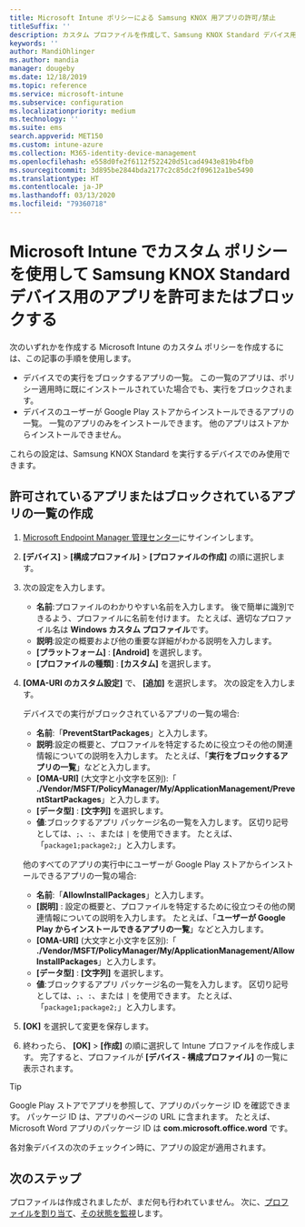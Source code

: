 ```yaml
---
title: Microsoft Intune ポリシーによる Samsung KNOX 用アプリの許可/禁止
titleSuffix: ''
description: カスタム プロファイルを作成して、Samsung KNOX Standard デバイス用のアプリを許可またはブロックします。
keywords: ''
author: MandiOhlinger
ms.author: mandia
manager: dougeby
ms.date: 12/18/2019
ms.topic: reference
ms.service: microsoft-intune
ms.subservice: configuration
ms.localizationpriority: medium
ms.technology: ''
ms.suite: ems
search.appverid: MET150
ms.custom: intune-azure
ms.collection: M365-identity-device-management
ms.openlocfilehash: e558d0fe2f6112f522420d51cad4943e819b4fb0
ms.sourcegitcommit: 3d895be2844bda2177c2c85dc2f09612a1be5490
ms.translationtype: HT
ms.contentlocale: ja-JP
ms.lasthandoff: 03/13/2020
ms.locfileid: "79360718"
---
```

# <a name="use-custom-policies-in-microsoft-intune-to-allow-and-block-apps-for-samsung-knox-standard-devices"></a>Microsoft Intune でカスタム ポリシーを使用して Samsung KNOX Standard デバイス用のアプリを許可またはブロックする 

次のいずれかを作成する Microsoft Intune のカスタム ポリシーを作成するには、この記事の手順を使用します。

- デバイスでの実行をブロックするアプリの一覧。 この一覧のアプリは、ポリシー適用時に既にインストールされていた場合でも、実行をブロックされます。
- デバイスのユーザーが Google Play ストアからインストールできるアプリの一覧。 一覧のアプリのみをインストールできます。 他のアプリはストアからインストールできません。

これらの設定は、Samsung KNOX Standard を実行するデバイスでのみ使用できます。

## <a name="create-an-allowed-or-blocked-app-list"></a>許可されているアプリまたはブロックされているアプリの一覧の作成

1. [Microsoft Endpoint Manager 管理センター](https://go.microsoft.com/fwlink/?linkid=2109431)にサインインします。
2. **[デバイス]**  >  **[構成プロファイル]**  >  **[プロファイルの作成]** の順に選択します。
3. 次の設定を入力します。

    - **名前**:プロファイルのわかりやすい名前を入力します。 後で簡単に識別できるよう、プロファイルに名前を付けます。 たとえば、適切なプロファイル名は **Windows カスタム プロファイル**です。
    - **説明**:設定の概要および他の重要な詳細がわかる説明を入力します。
    - **[プラットフォーム]** : **[Android]** を選択します。
    - **[プロファイルの種類]** : **[カスタム]** を選択します。

4. **[OMA-URI のカスタム設定]** で、 **[追加]** を選択します。 次の設定を入力します。

    デバイスでの実行がブロックされているアプリの一覧の場合:

    - **名前**:「**PreventStartPackages**」と入力します。
    - **説明**:設定の概要と、プロファイルを特定するために役立つその他の関連情報についての説明を入力します。 たとえば、「**実行をブロックするアプリの一覧**」などと入力します。
    - **[OMA-URI]** (大文字と小文字を区別):「 **./Vendor/MSFT/PolicyManager/My/ApplicationManagement/PreventStartPackages**」と入力します。
    - **[データ型]** : **[文字列]** を選択します。
    - **値**:ブロックするアプリ パッケージ名の一覧を入力します。 区切り記号としては、`;`、`:`、または `|` を使用できます。 たとえば、「`package1;package2;`」と入力します。

   他のすべてのアプリの実行中にユーザーが Google Play ストアからインストールできるアプリの一覧の場合:

    - **名前**:「**AllowInstallPackages**」と入力します。
    - **[説明]** : 設定の概要と、プロファイルを特定するために役立つその他の関連情報についての説明を入力します。 たとえば、「**ユーザーが Google Play からインストールできるアプリの一覧**」などと入力します。
    - **[OMA-URI]** (大文字と小文字を区別):「 **./Vendor/MSFT/PolicyManager/My/ApplicationManagement/AllowInstallPackages**」と入力します。
    - **[データ型]** : **[文字列]** を選択します。
    - **値**:ブロックするアプリ パッケージ名の一覧を入力します。 区切り記号としては、`;`、`:`、または `|` を使用できます。 たとえば、「`package1;package2;`」と入力します。

5. **[OK]** を選択して変更を保存します。
6. 終わったら、 **[OK]**  >  **[作成]** の順に選択して Intune プロファイルを作成します。 完了すると、プロファイルが **[デバイス - 構成プロファイル]** の一覧に表示されます。

>[!TIP]
> Google Play ストアでアプリを参照して、アプリのパッケージ ID を確認できます。 パッケージ ID は、アプリのページの URL に含まれます。 たとえば、Microsoft Word アプリのパッケージ ID は **com.microsoft.office.word** です。

各対象デバイスの次のチェックイン時に、アプリの設定が適用されます。

## <a name="next-steps"></a>次のステップ

プロファイルは作成されましたが、まだ何も行われていません。 次に、[プロファイルを割り当て](device-profile-assign.md)、[その状態を監視](device-profile-monitor.md)します。
